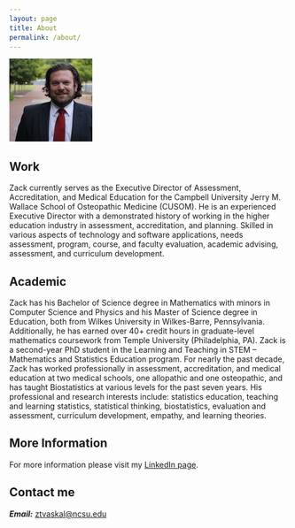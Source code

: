 ```yaml
---
layout: page
title: About
permalink: /about/  
---
```


![](images/IMG_3882edited_150x150-1.png)

## Work
Zack currently serves as the Executive Director of Assessment, Accreditation, and Medical Education for the Campbell University Jerry M. Wallace School of Osteopathic Medicine (CUSOM).  He is an experienced Executive Director with a demonstrated history of working in the higher education industry in assessment, accreditation, and planning. Skilled in various aspects of technology and software applications, needs assessment, program, course, and faculty evaluation, academic advising, assessment, and curriculum development. 

## Academic
Zack has his Bachelor of Science degree in Mathematics with minors in Computer Science and Physics and his Master of Science degree in Education, both from Wilkes University in Wilkes-Barre, Pennsylvania. Additionally, he has earned over 40+ credit hours in graduate-level mathematics coursework from Temple University (Philadelphia, PA). Zack is a second-year PhD student in the Learning and Teaching in STEM – Mathematics and Statistics Education program. For nearly the past decade, Zack has worked professionally in assessment, accreditation, and medical education at two medical schools, one allopathic and one osteopathic, and has taught Biostatistics at various levels for the past seven years. His professional and research interests include: statistics education, teaching and learning statistics, statistical thinking, biostatistics, evaluation and assessment, curriculum development, empathy, and learning theories.

## More Information

For more information please visit my [LinkedIn page](https://www.linkedin.com/in/zachary-vaskalis-500b8023/).

## Contact me

**_Email:_** [ztvaskal@ncsu.edu](mailto:ztvaskal@ncsu.edu)  




